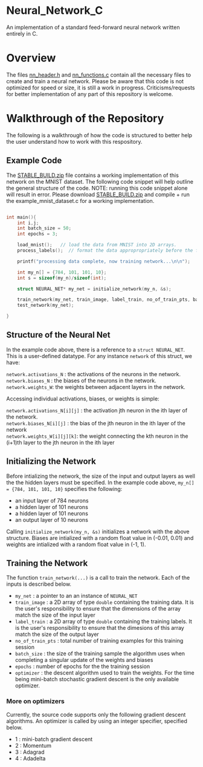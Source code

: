 # Neural_Network_C
An implementation of a standard feed-forward neural network written entirely in C.

# Overview

The files [nn_header.h](./nn_header.h) and [nn_functions.c](./nn_functions.c) contain all the necessary files to create and train a neural network. Please be aware that this code is not optimized for speed or size,
it is still a work in progress. Criticisms/requests for better implementation of any part of this repository is welcome.

# Walkthrough of the Repository

The following is a walkthrough of how the code is structured to better help the user understand how to work with this respository.

## Example Code

The [STABLE_BUILD.zip](./STABLE_BUILD.zip) file contains a working implementation of this network on the MNIST dataset. The following code snippet will help outline the general structure of the code. NOTE: running this code snippet alone will result in error. Please download [STABLE_BUILD.zip](./STABLE_BUILD.zip) and compile + run the example_mnist_dataset.c for a working implementation.

```C

int main(){
    int i,j;
    int batch_size = 50;
    int epochs = 3;

    load_mnist();   // load the data from MNIST into 2D arrays.
    process_labels();  // format the data appropropriately before the function to train the network is called.

    printf("processing data complete, now training network...\n\n");

    int my_n[] = {784, 101, 101, 10};  
    int s = sizeof(my_n)/sizeof(int);

    struct NEURAL_NET* my_net = initialize_network(my_n, &s);

    train_network(my_net, train_image, label_train, no_of_train_pts, batch_size, epochs, 1);
    test_network(my_net);

}

```
## Structure of the Neural Net

In the example code above, there is a reference to a `struct NEURAL_NET`. This is a user-defined datatype. For any instance `network` of this struct, we have:

`network.activations_N` : the activations of the neurons in the network. <br />
`network.biases_N` : the biases of the neurons in the network. <br />
`network.weights_W`: the weights between adjacent layers in the network. <br />

Accessing individual activations, biases, or weights is simple: <br />


`network.activations_N[i][j]` : the activation jth neuron in the ith layer of the network.  <br />
`network.biases_N[i][j]` : the bias of the jth neuron in the ith layer of the network <br />
`network.weights_W[i][j][k]`: the weight connecting the kth neuron in the (i+1)th layer to the jth neuron in the ith layer <br />

## Initializing the Network

Before intializing the network, the size of the input and output layers as well the the hidden layers must be specified. In the example code above, `my_n[] = {784, 101, 101, 10}` specifies the following: <br />

- an input layer of 784 neurons <br />
- a hidden layer of 101 neurons <br />
- a hidden layer of 101 neurons <br />
- an output layer of 10 neurons <br />

Calling `initialize_network(my_n, &s)` initializes a network with the above structure. Biases are intialized with a random float value in (-0.01, 0.01) and weights are intialized with a random float value in (-1, 1).

## Training the Network

The function `train_network(...)` is a call to train the network. Each of the inputs is described below. <br />

- `my_net` : a pointer to an an instance of `NEURAL_NET`
- `train_image` : a 2D array of type `double` containing the training data. It is the user's responsibility to ensure that the dimensions of the array match the size of the input layer
- `label_train` : a 2D array of type `double` containing the training labels. It is the user's responsibility to ensure that the dimesions of this array match the size of the output layer
- `no_of_train_pts` : total number of training examples for this training session
- `batch_size` : the size of the training sample the algorithm uses when completing a singular update of the weights and biases
- `epochs` : number of epochs for the the training session
- `optimizer` : the descent algorithm used to train the weights. For the time being mini-batch stochastic gradient descent is the only available optimizer.

### More on optimizers

Currently, the source code supports only the following gradient descent algorithms. An optimizer is called by using an integer specifier, specified below.

- 1 : mini-batch gradient descent
- 2 : Momentum
- 3 : Adagrad
- 4 : Adadelta
